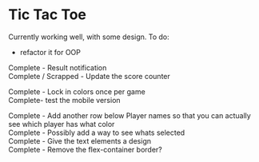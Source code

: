 # Tic Tac Toe

Currently working well, with some design.
To do:
- refactor it for OOP

Complete -  Result notification  
Complete / Scrapped - Update the score counter  

Complete - Lock in colors once per game  
Complete- test the mobile version  

Complete - Add another row below Player names so that you can actually see which player has what color  
Complete - Possibly add a way to see whats selected  
Complete - Give the text elements a design  
Complete - Remove the flex-container border?  

